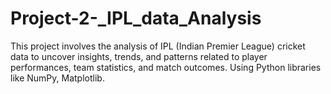 # Project-2-_IPL_data_Analysis
This project involves the analysis of IPL (Indian Premier League) cricket data to uncover insights, trends, and patterns related to player performances, team statistics, and match outcomes. Using Python libraries like NumPy, Matplotlib.
